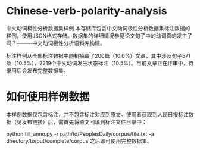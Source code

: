 # Chinese-verb-polarity-analysis
中文动词极性分析数据集样例
本存储库包含中文动词极性分析数据集标注数据的样例，使用JSON格式存储。数据集的详细情况参见论文句子中的动词真的发生了吗？———中文动词极性分析语料库构建。

标注样例从全部标注数据中随机抽取了200篇（10.0%）文章，其中涉及句子571条（10.5%），2219个中文动词发生状态标注（10.5%）。目前文章正在评审中，待录用后会发布完整数据集。

# 如何使用样例数据
本样例数据仅包含标注，并不包含标注对应到原文。使用者获取到人民日报标注数据（见发布链接）后，需首先将原文回填到标注文件目录中：

python fill_anno.py -r path/to/PeoplesDaily/corpus/file.txt -a directory/to/put/complete/corpus
之后即可使用完整数据集。

